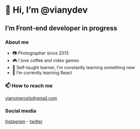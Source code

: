 # 👋 Hi, I’m @vianydev
## I’m Front-end developer in progress

### About me
- 📷 Photographer since 2013
- 🎮 I love coffee and video games
- 📝 Self-taught learner, I'm constantly learning something new
- 🌱 I’m currently learning React

### 📫 How to reach me
[vianymarcelo@gmail.com](mailto:vianymarcelo@gmail.com)
### Social media 
[Instagram](https://www.instagram.com/vianymoz) - [twitter](https://www.twitter.com/vianymoz)

<!---
vianydev/vianydev is a ✨ special ✨ repository because its `README.md` (this file) appears on your GitHub profile.
You can click the Preview link to take a look at your changes.
--->
